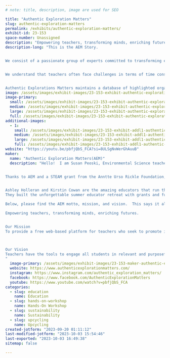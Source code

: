 ```yaml
---
# note: title, description, image are used for SEO

title: "Authentic Exploration Matters"
slug: authentic-exploration-matters
permalink: /exhibits/authentic-exploration-matters/
exhibit-id: 23-153
space-number: Unassigned
description: "Empowering teachers, transforming minds, enriching futures."
description-long: "This is the AEM Story.


We consist of a passionate group of experts committed to transforming education. Drawing from our diverse backgrounds, we possess firsthand knowledge and experience that enable us to effectively support educational innovation. Our primary objective is to empower educators by facilitating their access to essential resources, thereby enabling them to create authentic learning opportunities within their classrooms.


​We understand that teachers often face challenges in terms of time constraints, limited resources, and financial constraints when it comes to developing compelling lessons that foster student development. Our focus is on connecting educators with cost-free resources, experiential professional development, and partnerships that enhance purposeful content engagement with classrooms.


Authentic Explorations Matters maintains a database of highlighted organizations that supply free resources and help connect teachers with the supplies and materials. We offer experiential Professional development opportunities and provide mentorship to educators seeking guidance in STEAM and sustainability initiatives."
image: /assets/images/exhibit-images/23-153-exhibit-authentic-exploration-matters-aeminwateroksign-large.png
image-primary: 
  small: /assets/images/exhibit-images/23-153-exhibit-authentic-exploration-matters-aeminwateroksign-small.png
  medium: /assets/images/exhibit-images/23-153-exhibit-authentic-exploration-matters-aeminwateroksign-medium.png
  large: /assets/images/exhibit-images/23-153-exhibit-authentic-exploration-matters-aeminwateroksign-large.png
  full: /assets/images/exhibit-images/23-153-exhibit-authentic-exploration-matters-aeminwateroksign-full.png
additional-images: 
  - 1:
    small: /assets/images/exhibit-images/23-153-exhibit-addl1-authentic-exploration-matters-aem-group-picture-small.png
    medium: /assets/images/exhibit-images/23-153-exhibit-addl1-authentic-exploration-matters-aem-group-picture-medium.png
    large: /assets/images/exhibit-images/23-153-exhibit-addl1-authentic-exploration-matters-aem-group-picture-large.png
    full: /assets/images/exhibit-images/23-153-exhibit-addl1-authentic-exploration-matters-aem-group-picture-full.png
website: "https://youtu.be/pbfjQbS_FCA?si=8ULSgNvWerGhAuuB"
maker: 
  name: "Authentic Exploration Matters(AEM)"
  description: "Hello!  I am Susan Peoski, Environmental Science teacher at Edgewater High School. I also have the privilege of being an Educator Ambassador for Authentic Exploration Matters (AEM).  I earned this title when I was selected, along with 7 other FL teachers, to attend the AEM Educator Retreat this past summer in Key Largo FL. 


Thanks to AEM and a STEAM grant from the Anntte Urso Rickle Foundation, we were able to spend one full day at Marine Lab followed by one day at the Coral Restoration Foundation.  We were immersed in hands on labs, interactive workshops, and snorkel exploration of the Mangrove ecosystems, as well as, the world's largest coral restoration project. This program was so empowering to each of us, finding like minded educators who want to bring real world sustainability and learning to our students.


Ashley Holleran and Kirstin Cowan are the amazing educators that run this non-profit. The focus is on bringing enrichment, empowerment, and exploration to teachers. These two ladies have a wealth of education, certifications,  and experience that make them experts in this area.  They were a major presenter at the OCPS Green Schools Recognition Program Awards Banquet last week, and they continue to share their teaching tools at every opportunity.
They built the unforgettable summer educator retreat with grants and funding that allowed 8 educators from K-12 public and private Florida schools to attend for free.  That still boggles my mind as this was the MOST empowering experience of my 7 year teaching career.  I could not think of a more enriching location for educators to see what AEM is doing.  

Below, please find the AEM motto, mission, and vision.  This says it all. 

Empowering teachers, transforming minds, enriching futures.


Our Mission 
To provide a free web-based platform for teachers who seek to promote innovation, collaboration, and inspiration through highly vetted science resources and experts.



Our Vision
Teachers have the tools to engage all students in relevant and purposeful content; relabeling classroom learning with a systems thinking approach.
"
  image-primary: /assets/images/exhibit-images/23-153-maker-authentic-exploration-matters-aem-medium.png
  website: https://www.authenticexplorationmatters.com/
  instagram: https://www.instagram.com/authentic_exploration_matters/
  facebook: https://www.facebook.com/AuthenticExplorationMatters
  youtube: https://www.youtube.com/watch?v=pbfjQbS_FCA
categories: 
  - slug: education
    name: Education
  - slug: hands-on-workshop
    name: Hands-On Workshop
  - slug: sustainability
    name: Sustainability
  - slug: upcycling
    name: Upcycling
created-jotform: "2023-09-20 01:11:12"
last-modified-jotform: "2023-10-03 15:54:46"
last-exported: "2023-10-03 16:49:38"
sitemap: false

---
```

